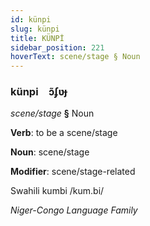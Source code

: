 ```yaml
---
id: künpi
slug: künpi
title: KÜNPİ
sidebar_position: 221
hoverText: scene/stage § Noun
---
```


### künpi&emsp;<span kind="abugida">ɔ̃ʄʋɟ</span>

*scene/stage* **§** Noun

**Verb**: to be a scene/stage

**Noun**: scene/stage

**Modifier**: scene/stage-related

Swahili kumbi /kum.bi/

*Niger-Congo Language Family*